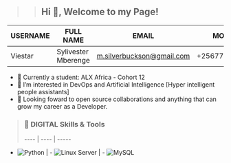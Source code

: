 >> ## Hi 👋, Welcome to my Page!

USERNAME  | FULL NAME | EMAIL | MOBILE | LOCATION | PROFILE
--------- | ---------- | ----------- | ---------- | -------- | --------
Viestar | Sylivester Mberenge | m.silverbuckson@gmail.com | +256775056439 | Uganda | www.viestar.tech

- 🌱 Currently a student: ALX Africa - Cohort 12
- 👀 I’m interested in DevOps and Artificial Intelligence [Hyper intelligent people assistants]
- 💞️ Looking foward to open source collaborations and anything that can grow my career as a Developer.

> ### 🔧 DIGITAL Skills & Tools
> ---- | ---- | -----
- ![Python](https://img.shields.io/badge/-Python-3776AB?style=flat-square&logo=Python&logoColor=white)  | - ![Linux Server](https://img.shields.io/badge/-Linux_Server-333?style=flat-square&logo=Linux&logoColor=white) | - ![MySQL](https://img.shields.io/badge/-MySQL-4479A1?style=flat-square&logo=MySQL&logoColor=white) 
<!---
Viestar/Viestar is a ✨ special ✨ repository because its `README.md` (this file) appears on your GitHub profile.
You can click the Preview link to take a look at your changes.
--->
